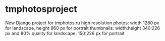 # tmphotosproject
New Django project for tmphotos.ru
high resolution photos: width 1280 px for landscape, height 960 px for portrait
thumbnails: width:height 340:226 px and 80% quality for landscape, 150:226 px for portrait 

